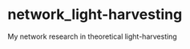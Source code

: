 network_light-harvesting
========================

My network research in theoretical light-harvesting
